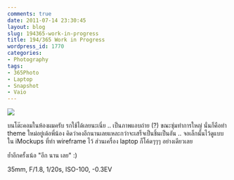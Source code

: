 ```yaml
---
comments: true
date: 2011-07-14 23:30:45
layout: blog
slug: 194365-work-in-progress
title: 194/365 Work in Progress
wordpress_id: 1770
categories:
- Photography
tags:
- 365Photo
- Laptop
- Snapshot
- Vaio
---
```


[![](http://files.armno.in.th/uploads/2011/07/194-600x401.jpg)](http://files.armno.in.th/uploads/2011/07/194.jpg)

บนโต๊ะคอมในห้องผมครับ รกใช้ได้เลยนะเนี่ย .. เป็นภาพแอบถ่าย (?) ขณะซุ่มทำการใหญ่ นั่นก็คือทำ theme ใหม่อยู่เด้อพี่น้อง คิดว่าคงอีกนานเลยแหละกว่าจะเสร็จเป็นชิ้นเป็นอัน .. จอเล็กนั้นไว้ดูแบบใน iMockups ที่ทำ wireframe ไว้ ส่วนเครื่อง laptop ก็โค้ดๆๆๆ อย่างเดียวเลย

ย้ำอีกครั้งเน้อ "อีก นาน เลย" :)

35mm, F/1.8, 1/20s, ISO-100, -0.3EV
